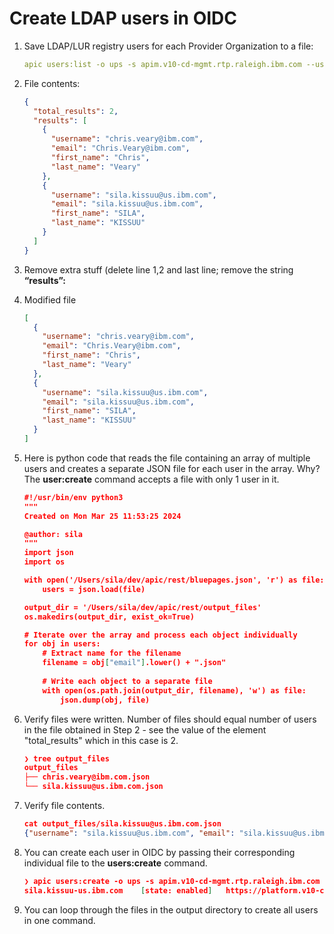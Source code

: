 # Create LDAP users in OIDC


1. Save LDAP/LUR registry users for each Provider Organization to a file:
    
    ```yaml
    apic users:list -o ups -s apim.v10-cd-mgmt.rtp.raleigh.ibm.com --user-registry bluepages --fields username,email,first_name,last_name --format json > bluepages.json
    ```
    
2. File contents:
    
    ```json
    {
      "total_results": 2,
      "results": [
        {
          "username": "chris.veary@ibm.com",
          "email": "Chris.Veary@ibm.com",
          "first_name": "Chris",
          "last_name": "Veary"
        },
        {
          "username": "sila.kissuu@us.ibm.com",
          "email": "sila.kissuu@us.ibm.com",
          "first_name": "SILA",
          "last_name": "KISSUU"
        }
      ]
    }
    ```
    
3. Remove extra stuff (delete line 1,2 and last line; remove the string **“results”:**
4. Modified file
    
    ```json
    [
      {
        "username": "chris.veary@ibm.com",
        "email": "Chris.Veary@ibm.com",
        "first_name": "Chris",
        "last_name": "Veary"
      },
      {
        "username": "sila.kissuu@us.ibm.com",
        "email": "sila.kissuu@us.ibm.com",
        "first_name": "SILA",
        "last_name": "KISSUU"
      }
    ]
    ```
    
5. Here is python code that reads the file containing an array of multiple users and creates a separate JSON file for each user in the array. Why? The **user:create** command accepts a file with only 1 user in it.
    
    ```json
    #!/usr/bin/env python3
    """
    Created on Mon Mar 25 11:53:25 2024
    
    @author: sila
    """
    import json
    import os
    
    with open('/Users/sila/dev/apic/rest/bluepages.json', 'r') as file:
        users = json.load(file)
    
    output_dir = '/Users/sila/dev/apic/rest/output_files'    
    os.makedirs(output_dir, exist_ok=True)
    
    # Iterate over the array and process each object individually
    for obj in users:
        # Extract name for the filename
        filename = obj["email"].lower() + ".json"
        
        # Write each object to a separate file
        with open(os.path.join(output_dir, filename), 'w') as file:
            json.dump(obj, file)
    ```
    
6. Verify files were written. Number of files should equal number of users in the file obtained in Step 2 - see the value of the element "total_results" which in this case is 2.
    
    ```json
    ❯ tree output_files
    output_files
    ├── chris.veary@ibm.com.json
    └── sila.kissuu@us.ibm.com.json
    ```
    
7. Verify file contents.
    
    ```json
    cat output_files/sila.kissuu@us.ibm.com.json
    {"username": "sila.kissuu@us.ibm.com", "email": "sila.kissuu@us.ibm.com", "first_name": "SILA", "last_name": "KISSUU"
    ```
    
8. You can create each user in OIDC by passing their corresponding individual file to the **users:create** command.
    
    ```json
    ❯ apic users:create -o ups -s apim.v10-cd-mgmt.rtp.raleigh.ibm.com --user-registry azure-ad-id-secret output_files/sila.kissuu@us.ibm.com.json
    sila.kissuu-us.ibm.com    [state: enabled]   https://platform.v10-cd-mgmt.rtp.raleigh.ibm.com/api/user-registries/86441fe3-dfed-4fe6-99ef-6153b0d14afe/7311fdd9-8cee-4a34-8fdc-398ae61f9426/users/91e3a911-e687-4ae6-8867-0b31cbb85d04
    ```
    
9. You can loop through the files in the output directory to create all users in one command.